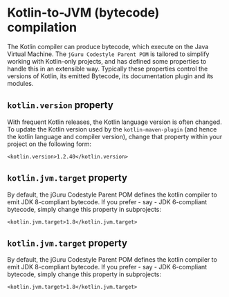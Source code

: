 # Kotlin-to-JVM (bytecode) compilation

The Kotlin compiler can produce bytecode, which execute on the Java Virtual Machine.
The `jGuru Codestyle Parent POM` is tailored to simplify working with Kotlin-only projects,
and has defined some properties to handle this in an extensible way. Typically these properties
control the versions of Kotlin, its emitted Bytecode, its documentation plugin and its modules. 

## `kotlin.version` property

With frequent Kotlin releases, the Kotlin language version is often changed. To update the Kotlin version 
used by the `kotlin-maven-plugin` (and hence the kotlin language and compiler version), change that property
within your project on the following form:

    <kotlin.version>1.2.40</kotlin.version>         

## `kotlin.jvm.target` property

By default, the jGuru Codestyle Parent POM defines the kotlin compiler to emit JDK 8-compliant bytecode.
If you prefer - say - JDK 6-compliant bytecode, simply change this property in subprojects: 

    <kotlin.jvm.target>1.8</kotlin.jvm.target>
    
## `kotlin.jvm.target` property

By default, the jGuru Codestyle Parent POM defines the kotlin compiler to emit JDK 8-compliant bytecode.
If you prefer - say - JDK 6-compliant bytecode, simply change this property in subprojects: 

    <kotlin.jvm.target>1.8</kotlin.jvm.target>
        